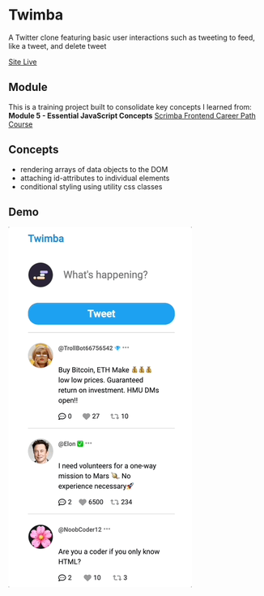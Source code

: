 # Twimba
A Twitter clone featuring basic user interactions such as tweeting to feed, like a tweet, and delete tweet 

[Site Live](https://enchanting-brigadeiros-ffb588.netlify.app/)

## Module
This is a training project built to consolidate key concepts I learned from:
**Module 5 - Essential JavaScript Concepts** [Scrimba Frontend Career Path Course](https://scrimba.com/learn/frontend) 

## Concepts
- rendering arrays of data objects to the DOM
- attaching id-attributes to individual elements
- conditional styling using utility css classes

## Demo
 ![](/images/demo.gif)



